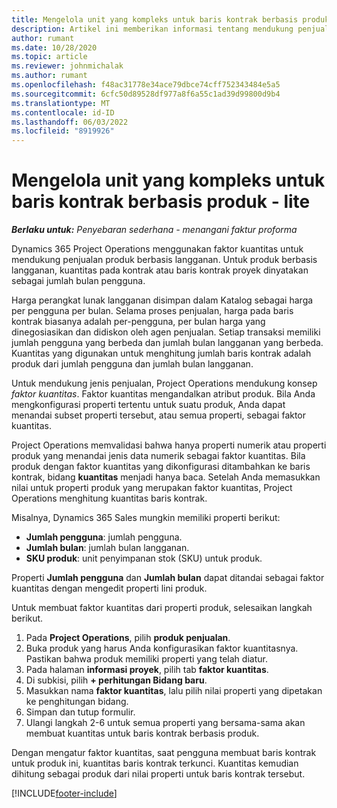 ```yaml
---
title: Mengelola unit yang kompleks untuk baris kontrak berbasis produk - lite
description: Artikel ini memberikan informasi tentang mendukung penjualan produk berbasis langganan.
author: rumant
ms.date: 10/28/2020
ms.topic: article
ms.reviewer: johnmichalak
ms.author: rumant
ms.openlocfilehash: f48ac31778e34ace79dbce74cff752343484e5a5
ms.sourcegitcommit: 6cfc50d89528df977a8f6a55c1ad39d99800d9b4
ms.translationtype: MT
ms.contentlocale: id-ID
ms.lasthandoff: 06/03/2022
ms.locfileid: "8919926"
---
```

# <a name="manage-complex-units-for-product-based-contract-lines---lite"></a>Mengelola unit yang kompleks untuk baris kontrak berbasis produk - lite

_**Berlaku untuk:** Penyebaran sederhana - menangani faktur proforma_

Dynamics 365 Project Operations menggunakan faktor kuantitas untuk mendukung penjualan produk berbasis langganan. Untuk produk berbasis langganan, kuantitas pada kontrak atau baris kontrak proyek dinyatakan sebagai jumlah bulan pengguna.

Harga perangkat lunak langganan disimpan dalam Katalog sebagai harga per pengguna per bulan. Selama proses penjualan, harga pada baris kontrak biasanya adalah per-pengguna, per bulan harga yang dinegosiasikan dan didiskon oleh agen penjualan. Setiap transaksi memiliki jumlah pengguna yang berbeda dan jumlah bulan langganan yang berbeda. Kuantitas yang digunakan untuk menghitung jumlah baris kontrak adalah produk dari jumlah pengguna dan jumlah bulan langganan.

Untuk mendukung jenis penjualan, Project Operations mendukung konsep *faktor kuantitas*. Faktor kuantitas mengandalkan atribut produk. Bila Anda mengkonfigurasi properti tertentu untuk suatu produk, Anda dapat menandai subset properti tersebut, atau semua properti, sebagai faktor kuantitas.

Project Operations memvalidasi bahwa hanya properti numerik atau properti produk yang menandai jenis data numerik sebagai faktor kuantitas. Bila produk dengan faktor kuantitas yang dikonfigurasi ditambahkan ke baris kontrak, bidang **kuantitas** menjadi hanya baca. Setelah Anda memasukkan nilai untuk properti produk yang merupakan faktor kuantitas, Project Operations menghitung kuantitas baris kontrak.

Misalnya, Dynamics 365 Sales mungkin memiliki properti berikut:

- **Jumlah pengguna**: jumlah pengguna.
- **Jumlah bulan**: jumlah bulan langganan.
- **SKU produk**: unit penyimpanan stok (SKU) untuk produk.

Properti **Jumlah pengguna** dan **Jumlah bulan** dapat ditandai sebagai faktor kuantitas dengan mengedit properti lini produk.

Untuk membuat faktor kuantitas dari properti produk, selesaikan langkah berikut.

1. Pada **Project Operations**, pilih **produk penjualan**.
2. Buka produk yang harus Anda konfigurasikan faktor kuantitasnya. Pastikan bahwa produk memiliki properti yang telah diatur.
3. Pada halaman **informasi proyek**, pilih tab **faktor kuantitas**.
4. Di subkisi, pilih **+ perhitungan Bidang baru**.
5. Masukkan nama **faktor kuantitas**, lalu pilih nilai properti yang dipetakan ke penghitungan bidang.
6. Simpan dan tutup formulir.
7. Ulangi langkah 2-6 untuk semua properti yang bersama-sama akan membuat kuantitas untuk baris kontrak berbasis produk.

Dengan mengatur faktor kuantitas, saat pengguna membuat baris kontrak untuk produk ini, kuantitas baris kontrak terkunci. Kuantitas kemudian dihitung sebagai produk dari nilai properti untuk baris kontrak tersebut.


[!INCLUDE[footer-include](../../includes/footer-banner.md)]